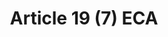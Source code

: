 ---
title: "Article 19 (7) ECA"
draft: false
exceptions:
- info53k
memberstates:
- EE
score: 3
compensation:
- 
remarks: |
 


link: ""
---